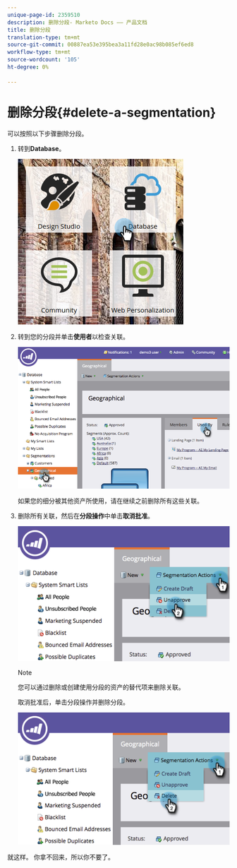 ```yaml
---
unique-page-id: 2359510
description: 删除分段- Marketo Docs —— 产品文档
title: 删除分段
translation-type: tm+mt
source-git-commit: 00887ea53e395bea3a11fd28e0ac98b085ef6ed8
workflow-type: tm+mt
source-wordcount: '105'
ht-degree: 0%

---
```



# 删除分段{#delete-a-segmentation}

可以按照以下步骤删除分段。

1. 转到&#x200B;**Database**。

   ![](assets/image2017-3-28-14-3a55-3a26.png)

1. 转到您的分段并单击&#x200B;**使用者**&#x200B;以检查关联。

   ![](assets/image2017-3-28-15-3a51-3a8.png)

   如果您的细分被其他资产所使用，请在继续之前删除所有这些关联。

1. 删除所有关联，然后在&#x200B;**分段操作**&#x200B;中单击&#x200B;**取消批准**。

   ![](assets/image2017-3-28-15-3a51-3a30.png)

   >[!NOTE]
   >
   >您可以通过删除或创建使用分段的资产的替代项来删除关联。

   取消批准后，单击分段操作并删除分段。

   ![](assets/image2017-3-28-15-3a51-3a46.png)

就这样。 你拿不回来，所以你不要了。
